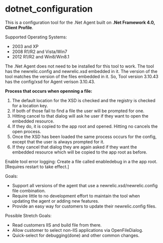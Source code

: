 dotnet_configuration
====================

This is a configuration tool for the .Net Agent built on **.Net Framework 4.0, Client Profile**.

Supported Operating Systems:

* 2003 and XP
* 2008 R1/R2 and Vista/Win7
* 2012 R1/R2 and Win8/Win8.1

The .Net Agent does not need to be installed for this tool to work.
The tool has the newrelic.config and newrelic.xsd embedded in it.
The version of the tool matches the version of the files embedded in it.
So, Tool version 3.10.43 has the config/xsd for Agent verison 3.10.43.

**Process that occurs when openning a file:**

1. The default location for the XSD is checked and the registry is checked for a location key.
2. If both of those fail to find a file the user will be prompted for one.
3. Hitting cancel to that dialog will ask he user if they want to open the embedded resource.
4. If they do, it is copied to the app root and opened. Hitting no cancels the open process.
5. Once the XSD has been loaded the same process occurs for the config, except that the user is always prompted for it.
6. If they cancel that dialog they are again asked if they want the embedded resource which will be copied to the app root as before.


Enable tool error logging:
Create a file called enabledebug in a the app root. [Requires restart to take effect.]

Goals:

* Support all versions of the agent that use a newrelic.xsd/newrelic.config file combination.
* Require little to no development effort to maintain the tool when updating the agent or adding new features.
* Provide an easy way for customers to update their newrelic.config files.

Possible Stretch Goals:

* Read customers IIS and build file from there.
* Allow customer to select non-IIS applications via OpenFileDialog.
* Quick-select for debugging(done) and other common changes.
